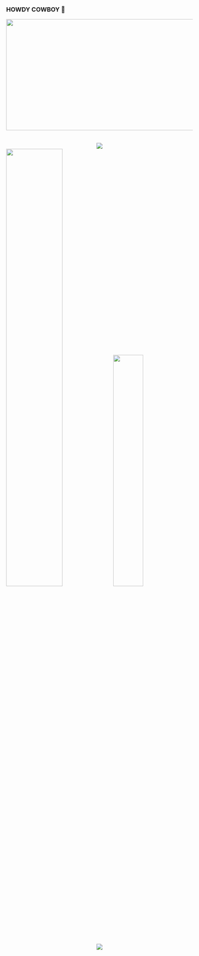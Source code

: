 ### HOWDY COWBOY 👋
<div align="center">
  <img src="https://media.tenor.com/wIa91mot0tAAAAAd/pixel-city-chill.gif" width="600" height="300"/>
</div>

<!--
**shrekingmyhead/shrekingmyhead** is a ✨ _special_ ✨ repository because its `README.md` (this file) appears on your GitHub profile.

Here are some ideas to get you started:

- 🔭 I’m currently working on ...
- 🌱 I’m currently learning ...
- 👯 I’m looking to collaborate on ...
- 🤔 I’m looking for help with ...
- 💬 Ask me about ...
- 📫 How to reach me: ...
- 😄 Pronouns: ...
- ⚡ Fun fact: ...
-->
</br>
</br>
 <div align="center">
  <img src="https://github-profile-trophy.vercel.app/?username=shrekingmyhead&theme=algolia"/>
</div>
 

<div class='container'>
<img style="height: auto; width: 55%;" class="img" src="https://github-readme-stats.vercel.app/api?username=shrekingmyhead&count_private=true&hide_border=true&show_icons=true&bg_color=30,c9def4,f5ccd4,b8a4c9&title_color=1f7ea1&text_color=1f7ea1&icon_color=83d0cb" />
&nbsp;
<img style="height: auto; width: 40%;" class="img" src="https://github-readme-stats.vercel.app/api/top-langs/?username=shrekingmyhead&layout=donut&langs_count=10&count_private=true&show_icons=true&bg_color=30,08203e,557c93&title_color=f5ccd4&text_color=f5ccd4&hide_border=true" /></div>
</div>


<div align="center">
  <img src="http://github-readme-streak-stats.herokuapp.com?user=shrekingmyhead&theme=sea-dark&hide_border=true&background=45%2CC7B3CC%2C268AB2&ring=894B77&fire=894B77&currStreakNum=2A454B&sideNums=2A454B&currStreakLabel=2A454B&sideLabels=2A454B&dates=2A454B&stroke=2A454B"/>
</div>


